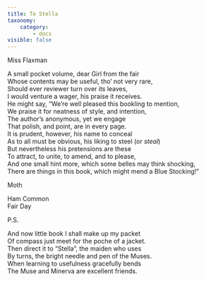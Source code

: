 ```yaml
---
title: To Stella
taxonomy:
    category:
        - docs
visible: false
---
```


<div class="author">Miss Flaxman</div>

A small pocket volume, dear Girl from the fair  
Whose contents may be useful, tho’ not very rare,  
Should ever reviewer turn over its leaves,  
I would venture a wager, his praise it receives.  
He might say, “We’re well pleased this bookling to mention,  
We praise it for neatness of style, and intention,  
The author’s anonymous, yet we engage  
That polish, and point, are in every page.  
It is prudent, however, his name to conceal  
As to all must be obvious, his liking to steel  (or *steal*)  
But nevertheless his pretensions are these  
To attract, to unite, to amend, and to please,  
And one small hint more, which some belles may think shocking,  
There are things in this book, which might mend a Blue Stocking!”  

Moth

Ham Common  
Fair Day  


P.S.  

And now little book I shall make up my packet  
Of compass just meet for the poche of a jacket.  
Then direct it to “Stella”, the maiden who uses  
By turns, the bright needle and pen of the Muses.  
When learning to usefulness gracefully bends  
The Muse and Minerva are excellent friends.